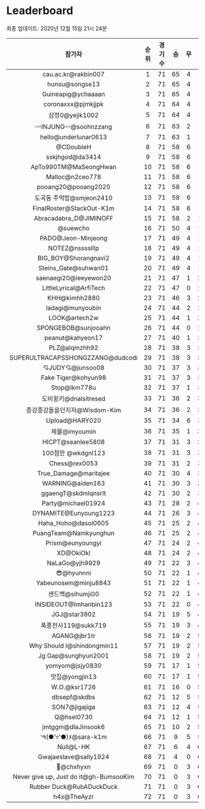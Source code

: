 # Leaderboard
최종 업데이트: 2020년 12월 15일 21시 24분




| 참가자 | 순위 | 경기수 | 승 | 무 | 패 | 승점 |
|:---:|:---:|:---:|:---:|:---:|:---:|:---:|
| cau.ac.kr@rakbin007 | 1 | 71 | 65 | 4 | 2 | 199 |
| hunsu@songse13 | 2 | 71 | 65 | 4 | 2 | 199 |
| Guineapig@ychaaaan | 3 | 71 | 65 | 4 | 2 | 199 |
| coronaxxx@pjmkjjpk | 4 | 71 | 64 | 4 | 3 | 196 |
| 삼정0@yejik1002 | 5 | 71 | 64 | 4 | 3 | 196 |
| 〰INJUNG〰@soohnzzang | 6 | 71 | 63 | 2 | 6 | 191 |
| hello@underlunar0613 | 7 | 71 | 63 | 1 | 7 | 190 |
| @CDoubleH | 8 | 71 | 58 | 6 | 7 | 180 |
| sskjhgod@da3414 | 9 | 71 | 58 | 6 | 7 | 180 |
| ApTo990TM@MaSeongHwan | 10 | 71 | 58 | 6 | 7 | 180 |
| Malloc@n2ceo778 | 11 | 71 | 58 | 6 | 7 | 180 |
| pooang20@pooang2020 | 12 | 71 | 58 | 6 | 7 | 180 |
| 도곡동 주먹밥@smjeon2410 | 13 | 71 | 58 | 6 | 7 | 180 |
| FinalRoster@StackOut-K1m | 14 | 71 | 58 | 6 | 7 | 180 |
| Abracadabra_D@JIMINOFF | 15 | 71 | 58 | 2 | 11 | 176 |
| @suewcho | 16 | 71 | 50 | 4 | 17 | 154 |
| PADO@Jeon-Minjeong | 17 | 71 | 49 | 4 | 18 | 151 |
| NOTEZ@nsssslllp | 18 | 71 | 49 | 4 | 18 | 151 |
| BIG_BOY@Shorangnavi2 | 19 | 71 | 49 | 4 | 18 | 151 |
| Steins_Gate@suhwan01 | 20 | 71 | 49 | 4 | 18 | 151 |
| saenaegi20@leeyewon20 | 21 | 71 | 47 | 1 | 23 | 142 |
| LittleLyrical@ArfiTech | 22 | 71 | 47 | 0 | 24 | 141 |
| KHH@kimhh2880 | 23 | 71 | 46 | 3 | 22 | 141 |
| ladagi@munyoubin | 24 | 71 | 44 | 2 | 25 | 134 |
| LOOK@artech2w | 25 | 71 | 44 | 1 | 26 | 133 |
| SPONGEBOB@sunjooahn | 26 | 71 | 44 | 0 | 27 | 132 |
| peanut@kahyeon17 | 27 | 71 | 40 | 1 | 30 | 121 |
| PLZ@alqmzhh92 | 28 | 71 | 38 | 3 | 30 | 117 |
| SUPERULTRACAPSSHONGZZANG@dudcodi | 29 | 71 | 38 | 3 | 30 | 117 |
| 💘JUDY💘@junsoo08 | 30 | 71 | 37 | 3 | 31 | 114 |
| Fake Tiger@kohyun98 | 31 | 71 | 37 | 3 | 31 | 114 |
| Stop@lkm778u | 32 | 71 | 37 | 1 | 33 | 112 |
| 도비윙키@dnalsitresed | 33 | 71 | 36 | 2 | 33 | 110 |
| 종강종강돌을던지자@Wisdom-Kim | 34 | 71 | 36 | 2 | 33 | 110 |
| Upload@HARY020 | 35 | 71 | 34 | 6 | 31 | 108 |
| 제물@imyoumin | 36 | 71 | 35 | 1 | 35 | 106 |
| HICPT@seanlee5808 | 37 | 71 | 31 | 3 | 37 | 96 |
| 100점만 @wkdgnl123 | 38 | 71 | 31 | 3 | 37 | 96 |
| Chess@rex0053 | 39 | 71 | 31 | 2 | 38 | 95 |
| True_Damage@maritajee | 40 | 71 | 30 | 4 | 37 | 94 |
| WARNING@aiden163 | 41 | 71 | 30 | 3 | 38 | 93 |
| ggaengT@skdmlqnsrlt | 42 | 71 | 30 | 2 | 39 | 92 |
| Party@michael01924 | 43 | 71 | 28 | 2 | 41 | 86 |
| DYNAMITE@Eunyoung1223 | 44 | 71 | 26 | 3 | 42 | 81 |
| Haha_Hoho@dasol0605 | 45 | 71 | 25 | 2 | 44 | 77 |
| PuangTeam@Namkyunghun | 46 | 71 | 25 | 2 | 44 | 77 |
| Prism@eunyoungyi | 47 | 71 | 24 | 2 | 45 | 74 |
| XD@OkiOkl | 48 | 71 | 24 | 2 | 45 | 74 |
| NaLaGo@yjh9929 | 49 | 71 | 22 | 3 | 46 | 69 |
| 😎@hyunnni | 50 | 71 | 22 | 1 | 48 | 67 |
| Yabeunosem@minju8843 | 51 | 71 | 22 | 1 | 48 | 67 |
| 샌드백@sihumji00 | 52 | 71 | 22 | 1 | 48 | 67 |
| INSIDEOUT@Imhanbin123 | 53 | 71 | 22 | 0 | 49 | 66 |
| JGJ@star3802 | 54 | 71 | 19 | 5 | 47 | 62 |
| 폭풍전사119@sukk719 | 55 | 71 | 19 | 3 | 49 | 60 |
| AGANG@jbr1tr | 56 | 71 | 19 | 2 | 50 | 59 |
| Why Should I@shindongmin11 | 57 | 71 | 19 | 2 | 50 | 59 |
| Jg Gap@sunghyun2001 | 58 | 71 | 19 | 2 | 50 | 59 |
| yomyom@jsjy0830 | 59 | 71 | 17 | 1 | 53 | 52 |
| 맛집@yongjin13 | 60 | 71 | 17 | 1 | 53 | 52 |
| W.O.@ksr1726 | 61 | 71 | 16 | 0 | 55 | 48 |
| dbsepf@skdbs | 62 | 71 | 12 | 5 | 54 | 41 |
| SON7@jigajiga | 63 | 71 | 12 | 4 | 55 | 40 |
| Q@hsel0730 | 64 | 71 | 12 | 1 | 58 | 37 |
| jmtggm@dlaJinsook6 | 65 | 71 | 10 | 2 | 59 | 32 |
| ◝٩(●'▿'●)۶@sara-k1m | 66 | 71 | 9 | 5 | 57 | 32 |
| Null@L-HK | 67 | 71 | 6 | 4 | 61 | 22 |
| Gwajaeslave@sally1924 | 68 | 71 | 4 | 0 | 67 | 12 |
| 👑@chxhyxn | 69 | 71 | 0 | 3 | 68 | 3 |
| Never give up, Just do it@gh-BumsooKim | 70 | 71 | 0 | 3 | 68 | 3 |
| Rubber Duck@RubADuckDuck | 71 | 71 | 0 | 3 | 68 | 3 |
| h4x@TheAyzr | 72 | 71 | 0 | 3 | 68 | 3 |